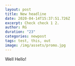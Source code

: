 ```yaml
---
layout: post
title: New headline
date: 2020-04-14T15:37:51.726Z
excerpt: Check check 1 2.
author: RG
duration: "23"
categories: newpost
tags: test, this, out
image: /img/assets/promo.jpg
---
```

Well Hello!